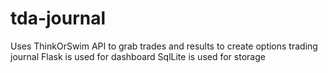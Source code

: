 # tda-journal
Uses ThinkOrSwim API to grab trades and results to create options trading journal
Flask is used for dashboard
SqlLite is used for storage
